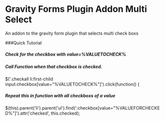 # Gravity Forms Plugin Addon Multi Select
An addon to the gravity form plugin that selects multi check boxs

###Quick Tutorial

##### Check for the checkbox with value=%VALUETOCHECK% 
##### Call Function when that checkbox is checked.

$('.checkall li:first-child input:checkbox[value="%VALUETOCHECK%"]').click(function() {

##### Repeat this in function with all checkboxs of a value

$(this).parent('li').parent('ul').find(':checkbox[value="%VALUEFORCHECKED%"]').attr('checked', this.checked);
